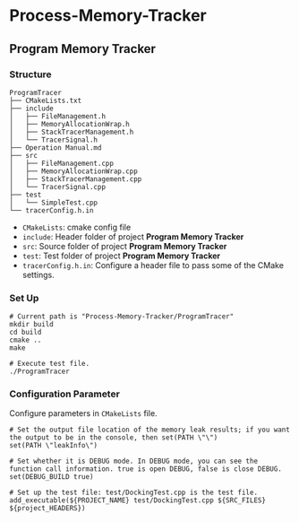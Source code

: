 # Process-Memory-Tracker




## Program Memory Tracker

### Structure

```
ProgramTracer
├── CMakeLists.txt
├── include
│   ├── FileManagement.h
│   ├── MemoryAllocationWrap.h
│   ├── StackTracerManagement.h
│   └── TracerSignal.h
├── Operation Manual.md
├── src
│   ├── FileManagement.cpp
│   ├── MemoryAllocationWrap.cpp
│   ├── StackTracerManagement.cpp
│   └── TracerSignal.cpp
├── test
│   └── SimpleTest.cpp
└── tracerConfig.h.in
```

- `CMakeLists`: cmake config file
- `include`: Header folder of project **Program Memory Tracker**
- `src`: Source folder of project **Program Memory Tracker**
- `test`: Test folder of project **Program Memory Tracker**
- `tracerConfig.h.in`: Configure a header file to pass some of the CMake settings.

### Set Up

```shell
# Current path is "Process-Memory-Tracker/ProgramTracer"
mkdir build
cd build
cmake ..
make

# Execute test file.
./ProgramTracer
```



### Configuration Parameter

Configure parameters in `CMakeLists` file.

```shell
# Set the output file location of the memory leak results; if you want the output to be in the console, then set(PATH \"\")
set(PATH \"leakInfo\")	

# Set whether it is DEBUG mode. In DEBUG mode, you can see the function call information. true is open DEBUG, false is close DEBUG.
set(DEBUG_BUILD true)

# Set up the test file: test/DockingTest.cpp is the test file.
add_executable(${PROJECT_NAME} test/DockingTest.cpp ${SRC_FILES} ${project_HEADERS})
```

